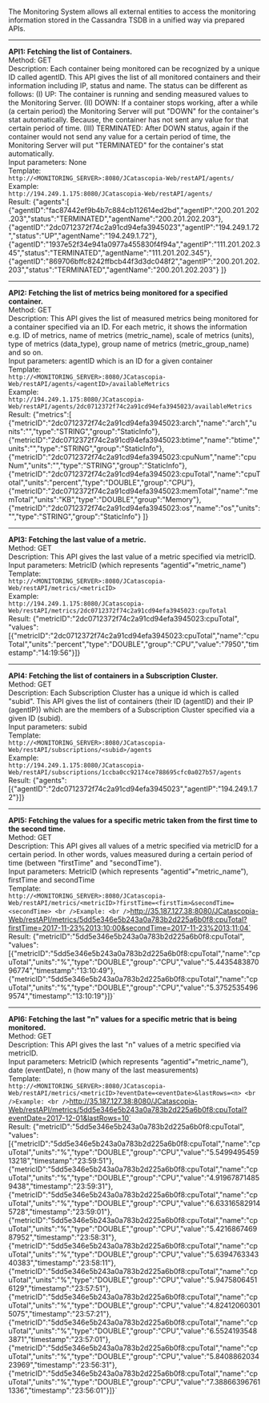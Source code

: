 The Monitoring System allows all external entities to access the monitoring information stored in the Cassandra TSDB in a unified way via prepared APIs. 
***
**API1: Fetching the list of Containers.**
<br />Method: GET
<br />Description: Each container being monitored can be recognized by a unique ID called agentID. This API gives the list of all monitored containers and their information including IP, status and name. The status can be different as follows: (I) UP: The container is running and sending measured values to the Monitoring Server. (II) DOWN: If a container stops working, after a while (a certain period) the Monitoring Server will put "DOWN" for the container's stat automatically. Because, the container has not sent any value for that certain period of time. (III) TERMINATED: After DOWN status, again if the container would not send any value for a certain period of time, the Monitoring Server will put "TERMINATED" for the container's stat automatically.
<br />Input parameters: None
<br />Template: <br />`http://<MONITORING_SERVER>:8080/JCatascopia-Web/restAPI/agents/`
<br />Example:	<br />`http://194.249.1.175:8080/JCatascopia-Web/restAPI/agents/`
<br />Result:
{"agents":[
{"agentID":"fac87442ef9b4b7c884cb112614ed2bd","agentIP":"200.201.202.203","status":"TERMINATED","agentName":"200.201.202.203"},
{"agentID":"2dc0712372f74c2a91cd94efa3945023","agentIP":"194.249.1.72","status":"UP","agentName":"194.249.1.72"},
{"agentID":"1937e52f34e941a0977a455830f4f94a","agentIP":"111.201.202.345","status":"TERMINATED","agentName":"111.201.202.345"},
{"agentID":"869706bffc8242ffbcb44f3d3dc048f2","agentIP":"200.201.202.203","status":"TERMINATED","agentName":"200.201.202.203"}
]}
***
**API2: Fetching the list of metrics being monitored for a specified container.**
<br />Method: GET
<br />Description: This API gives the list of measured metrics being monitored for a container specified via an ID. For each metric, it shows the information e.g. ID of metrics, name of metrics (metric_name), scale of metrics (units), type of metrics (data_type), group name of metrics (metric_group_name) and so on.
<br />Input parameters: agentID which is an ID for a given container
<br />Template: <br />`http://<MONITORING_SERVER>:8080/JCatascopia-Web/restAPI/agents/<agentID>/availableMetrics`
<br />Example: <br />`http://194.249.1.175:8080/JCatascopia-Web/restAPI/agents/2dc0712372f74c2a91cd94efa3945023/availableMetrics`
<br />Result: 
{"metrics":[
{"metricID":"2dc0712372f74c2a91cd94efa3945023:arch","name":"arch","units":"","type":"STRING","group":"StaticInfo"},
{"metricID":"2dc0712372f74c2a91cd94efa3945023:btime","name":"btime","units":"","type":"STRING","group":"StaticInfo"},
{"metricID":"2dc0712372f74c2a91cd94efa3945023:cpuNum","name":"cpuNum","units":"","type":"STRING","group":"StaticInfo"},
{"metricID":"2dc0712372f74c2a91cd94efa3945023:cpuTotal","name":"cpuTotal","units":"percent","type":"DOUBLE","group":"CPU"},
{"metricID":"2dc0712372f74c2a91cd94efa3945023:memTotal","name":"memTotal","units":"KB","type":"DOUBLE","group":"Memory"},
{"metricID":"2dc0712372f74c2a91cd94efa3945023:os","name":"os","units":"","type":"STRING","group":"StaticInfo"}
]}
***
**API3: Fetching the last value of a metric.**
<br />Method: GET
<br />Description: This API gives the last value of a metric specified via metricID.
<br />Input parameters: MetricID (which represents  “agentid”+“metric_name”)
<br />Template: <br />`http://<MONITORING_SERVER>:8080/JCatascopia-Web/restAPI/metrics/<metricID>`
<br />Example: <br />`http://194.249.1.175:8080/JCatascopia-Web/restAPI/metrics/2dc0712372f74c2a91cd94efa3945023:cpuTotal`
<br />Result:
{"metricID":"2dc0712372f74c2a91cd94efa3945023:cpuTotal", "values":[{"metricID":"2dc0712372f74c2a91cd94efa3945023:cpuTotal","name":"cpuTotal","units":"percent","type":"DOUBLE","group":"CPU","value":"7950","timestamp":"14:19:56"}]}
***
**API4: Fetching the list of containers in a Subscription Cluster.**
<br />Method: GET
<br />Description: Each Subscription Cluster has a unique id which is called "subid". This API gives the list of containers (their ID (agentID) and their IP (agentIP)) which are the members of a Subscription Cluster specified via a given ID (subid).
<br />Input parameters: subid
<br />Template: <br />`http://<MONITORING_SERVER>:8080/JCatascopia-Web/restAPI/subscriptions/<subid>/agents`
<br />Example: <br />`http://194.249.1.175:8080/JCatascopia-Web/restAPI/subscriptions/1ccba0cc92174ce788695cfc0a027b57/agents`
<br />Result: 
{"agents":[{"agentID":"2dc0712372f74c2a91cd94efa3945023","agentIP":"194.249.1.72"}]}
***
**API5: Fetching the values for a specific metric taken from the first time to the second time.**
<br />Method: GET
<br />Description: This API gives all values of a metric specified via metricID for a certain period. In other words, values measured during a certain period of time (between "firstTime" and "secondTime").
<br />Input parameters: MetricID (which represents  “agentid”+“metric_name”), firstTime and secondTime
<br />Template: <br />`http://<MONITORING_SERVER>:8080/JCatascopia-Web/restAPI/metrics/<metricID>?firstTime=<firstTim>&secondTime=<secondTime>
<br />Example: <br />`http://35.187.127.38:8080/JCatascopia-Web/restAPI/metrics/5dd5e346e5b243a0a783b2d225a6b0f8:cpuTotal?firstTime=2017-11-23%2013:10:00&secondTime=2017-11-23%2013:11:04`
<br />Result: 
{"metricID":"5dd5e346e5b243a0a783b2d225a6b0f8:cpuTotal", "values":[{"metricID":"5dd5e346e5b243a0a783b2d225a6b0f8:cpuTotal","name":"cpuTotal","units":"%","type":"DOUBLE","group":"CPU","value":"5.443548387096774","timestamp":"13:10:49"},{"metricID":"5dd5e346e5b243a0a783b2d225a6b0f8:cpuTotal","name":"cpuTotal","units":"%","type":"DOUBLE","group":"CPU","value":"5.37525354969574","timestamp":"13:10:19"}]}`
***
**API6: Fetching the last "n" values for a specific metric that is being monitored.**
<br />Method: GET
<br />Description: This API gives the last "n" values of a metric specified via metricID.
<br />Input parameters: MetricID (which represents  “agentid”+“metric_name”), date (eventDate), n (how many of the last measurements)
<br />Template: <br />`http://<MONITORING_SERVER>:8080/JCatascopia-Web/restAPI/metrics/<metricID>?eventDate=<eventDate>&lastRows=<n>
<br />Example: <br />`http://35.187.127.38:8080/JCatascopia-Web/restAPI/metrics/5dd5e346e5b243a0a783b2d225a6b0f8:cpuTotal?eventDate=2017-12-01&lastRows=10`
<br />Result: 
{"metricID":"5dd5e346e5b243a0a783b2d225a6b0f8:cpuTotal", "values":[{"metricID":"5dd5e346e5b243a0a783b2d225a6b0f8:cpuTotal","name":"cpuTotal","units":"%","type":"DOUBLE","group":"CPU","value":"5.549949545913218","timestamp":"23:59:51"},{"metricID":"5dd5e346e5b243a0a783b2d225a6b0f8:cpuTotal","name":"cpuTotal","units":"%","type":"DOUBLE","group":"CPU","value":"4.919678714859438","timestamp":"23:59:31"},{"metricID":"5dd5e346e5b243a0a783b2d225a6b0f8:cpuTotal","name":"cpuTotal","units":"%","type":"DOUBLE","group":"CPU","value":"6.633165829145728","timestamp":"23:59:01"},{"metricID":"5dd5e346e5b243a0a783b2d225a6b0f8:cpuTotal","name":"cpuTotal","units":"%","type":"DOUBLE","group":"CPU","value":"5.421686746987952","timestamp":"23:58:31"},{"metricID":"5dd5e346e5b243a0a783b2d225a6b0f8:cpuTotal","name":"cpuTotal","units":"%","type":"DOUBLE","group":"CPU","value":"5.639476334340383","timestamp":"23:58:11"},{"metricID":"5dd5e346e5b243a0a783b2d225a6b0f8:cpuTotal","name":"cpuTotal","units":"%","type":"DOUBLE","group":"CPU","value":"5.94758064516129","timestamp":"23:57:51"},{"metricID":"5dd5e346e5b243a0a783b2d225a6b0f8:cpuTotal","name":"cpuTotal","units":"%","type":"DOUBLE","group":"CPU","value":"4.824120603015075","timestamp":"23:57:21"},{"metricID":"5dd5e346e5b243a0a783b2d225a6b0f8:cpuTotal","name":"cpuTotal","units":"%","type":"DOUBLE","group":"CPU","value":"6.55241935483871","timestamp":"23:57:01"},{"metricID":"5dd5e346e5b243a0a783b2d225a6b0f8:cpuTotal","name":"cpuTotal","units":"%","type":"DOUBLE","group":"CPU","value":"5.840886203423969","timestamp":"23:56:31"},{"metricID":"5dd5e346e5b243a0a783b2d225a6b0f8:cpuTotal","name":"cpuTotal","units":"%","type":"DOUBLE","group":"CPU","value":"7.388663967611336","timestamp":"23:56:01"}]}`
